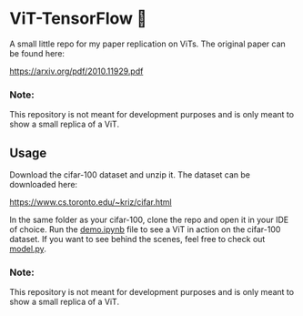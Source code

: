 # ViT-TensorFlow 📄

A small little repo for my paper replication on ViTs. The original paper can be found here: 

https://arxiv.org/pdf/2010.11929.pdf

### Note:
This repository is not meant for development purposes and is only meant to show a small replica of a ViT.

## Usage
Download the cifar-100 dataset and unzip it. The dataset can be downloaded here:

https://www.cs.toronto.edu/~kriz/cifar.html

In the same folder as your cifar-100, clone the repo and open it in your IDE of choice. Run the [demo.ipynb](demo.ipynb) file to see a ViT in action on the cifar-100 dataset.
If you want to see behind the scenes, feel free to check out [model.py](./model.py). 

### Note:
This repository is not meant for development purposes and is only meant to show a small replica of a ViT.
